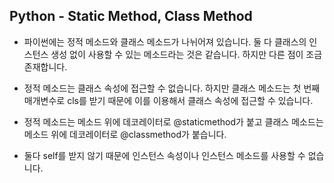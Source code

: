 ## Python - Static Method, Class Method

- 파이썬에는 정적 메소드와 클래스 메소드가 나뉘어져 있습니다.
  둘 다 클래스의 인스턴스 생성 없이 사용할 수 있는 메소드라는 것은 같습니다.
  하지만 다른 점이 조금 존재합니다.
- 정적 메소드는 클래스 속성에 접근할 수 없습니다.
  하지만 클래스 메소드는 첫 번째 매개변수로 cls를 받기 때문에
  이를 이용해서 클래스 속성에 접근할 수 있습니다.

- 정적 메소드는 메소드 위에 데코레이터로 @staticmethod가 붙고
  클래스 메소드는 메소드 위에 데코레이터로 @classmethod가 붙습니다.
- 둘다 self를 받지 않기 때문에 인스턴스 속성이나 인스턴스 메소드를 사용할 수 없습니다.